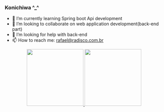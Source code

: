 ### Konichiwa ^_^



- 🌱 I’m currently learning Spring boot Api development
- 👯 I’m looking to collaborate on web application development(back-end part)
- 🤔 I’m looking for help with back-end
- 📫 How to reach me: rafael@radisco.com.br

<div align="center">
  <a href="https://github.com/Rafael-Kauati">
  <img height="180em" src="https://github-readme-stats.vercel.app/api?username=Rafael-Kauatii&show_icons=true&theme=dracula&include_all_commits=true&count_private=true"/>
  <img height="180em" src="https://github-readme-stats.vercel.app/api/top-langs/?username=Rafael-Kauati&layout=compact&langs_count=7&theme=dracula"/>
</div>


